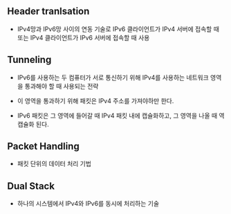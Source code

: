 ## Header tranlsation

- IPv4망과 IPv6망 사이의 연동 기술로 IPv6 클라이언트가 IPv4 서버에 접속할 때 또는 IPv4 클라이언트가 IPv6 서버에 접속할 때 사용



## Tunneling

- IPv6를 사용하는 두 컴퓨터가 서로 통신하기 위해 IPv4를 사용하는 네트워크 영역을 통과해야 할 때 사용되는 전략

- 이 영역을 통과하기 위해 패킷은 IPv4 주소를 가져야하만 한다.
- IPv6 패킷은 그 영역에 들어갈 때 IPv4 패킷 내에 캡슐화하고, 그 영역을 나올 때 역캡슐화 된다.



## Packet Handling

- 패킷 단위의 데이터 처리 기법



## Dual Stack

- 하나의 시스템에서 IPv4와 IPv6를 동시에 처리하는 기술

